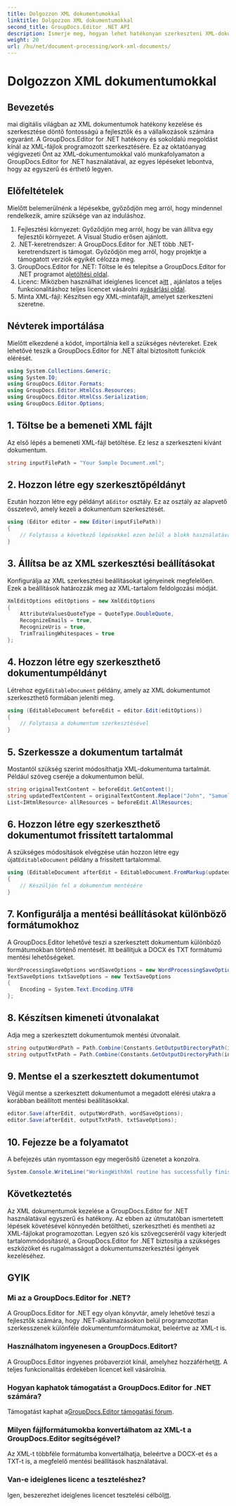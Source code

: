 ```yaml
---
title: Dolgozzon XML dokumentumokkal
linktitle: Dolgozzon XML dokumentumokkal
second_title: GroupDocs.Editor .NET API
description: Ismerje meg, hogyan lehet hatékonyan szerkeszteni XML-dokumentumokat a GroupDocs.Editor for .NET segítségével lépésről lépésre szóló útmutatónkból, amely minden lényeges lépést és lehetőséget lefed.
weight: 20
url: /hu/net/document-processing/work-xml-documents/
---
```


# Dolgozzon XML dokumentumokkal

## Bevezetés
mai digitális világban az XML dokumentumok hatékony kezelése és szerkesztése döntő fontosságú a fejlesztők és a vállalkozások számára egyaránt. A GroupDocs.Editor for .NET hatékony és sokoldalú megoldást kínál az XML-fájlok programozott szerkesztésére. Ez az oktatóanyag végigvezeti Önt az XML-dokumentumokkal való munkafolyamaton a GroupDocs.Editor for .NET használatával, az egyes lépéseket lebontva, hogy az egyszerű és érthető legyen.
## Előfeltételek
Mielőtt belemerülnénk a lépésekbe, győződjön meg arról, hogy mindennel rendelkezik, amire szüksége van az induláshoz.
1. Fejlesztési környezet: Győződjön meg arról, hogy be van állítva egy fejlesztői környezet. A Visual Studio erősen ajánlott.
2. .NET-keretrendszer: A GroupDocs.Editor for .NET több .NET-keretrendszert is támogat. Győződjön meg arról, hogy projektje a támogatott verziók egyikét célozza meg.
3.  GroupDocs.Editor for .NET: Töltse le és telepítse a GroupDocs.Editor for .NET programot a[letöltési oldal](https://releases.groupdocs.com/editor/net/).
4.  Licenc: Miközben használhat ideiglenes licencet a[itt](https://purchase.groupdocs.com/temporary-license/) , ajánlatos a teljes funkcionalitáshoz teljes licencet vásárolni a[vásárlási oldal](https://purchase.groupdocs.com/buy).
5. Minta XML-fájl: Készítsen egy XML-mintafájlt, amelyet szerkeszteni szeretne.
## Névterek importálása
Mielőtt elkezdené a kódot, importálnia kell a szükséges névtereket. Ezek lehetővé teszik a GroupDocs.Editor for .NET által biztosított funkciók elérését.
```csharp
using System.Collections.Generic;
using System.IO;
using GroupDocs.Editor.Formats;
using GroupDocs.Editor.HtmlCss.Resources;
using GroupDocs.Editor.HtmlCss.Serialization;
using GroupDocs.Editor.Options;
```
## 1. Töltse be a bemeneti XML fájlt
Az első lépés a bemeneti XML-fájl betöltése. Ez lesz a szerkeszteni kívánt dokumentum.
```csharp
string inputFilePath = "Your Sample Document.xml";
```
## 2. Hozzon létre egy szerkesztőpéldányt
 Ezután hozzon létre egy példányt a`Editor` osztály. Ez az osztály az alapvető összetevő, amely kezeli a dokumentum szerkesztését.
```csharp
using (Editor editor = new Editor(inputFilePath))
{
    // Folytassa a következő lépésekkel ezen belül a blokk használatával
}
```
## 3. Állítsa be az XML szerkesztési beállításokat
Konfigurálja az XML szerkesztési beállításokat igényeinek megfelelően. Ezek a beállítások határozzák meg az XML-tartalom feldolgozási módját.
```csharp
XmlEditOptions editOptions = new XmlEditOptions
{
    AttributeValuesQuoteType = QuoteType.DoubleQuote,
    RecognizeEmails = true,
    RecognizeUris = true,
    TrimTrailingWhitespaces = true
};
```
## 4. Hozzon létre egy szerkeszthető dokumentumpéldányt
 Létrehoz egy`EditableDocument` példány, amely az XML dokumentumot szerkeszthető formában jeleníti meg.
```csharp
using (EditableDocument beforeEdit = editor.Edit(editOptions))
{
    // Folytassa a dokumentum szerkesztésével
}
```
## 5. Szerkessze a dokumentum tartalmát
Mostantól szükség szerint módosíthatja XML-dokumentuma tartalmát. Például szöveg cseréje a dokumentumon belül.
```csharp
string originalTextContent = beforeEdit.GetContent();
string updatedTextContent = originalTextContent.Replace("John", "Samuel");
List<IHtmlResource> allResources = beforeEdit.AllResources;
```
## 6. Hozzon létre egy szerkeszthető dokumentumot frissített tartalommal
 A szükséges módosítások elvégzése után hozzon létre egy újat`EditableDocument` példány a frissített tartalommal.
```csharp
using (EditableDocument afterEdit = EditableDocument.FromMarkup(updatedTextContent, allResources))
{
    // Készüljön fel a dokumentum mentésére
}
```
## 7. Konfigurálja a mentési beállításokat különböző formátumokhoz
A GroupDocs.Editor lehetővé teszi a szerkesztett dokumentum különböző formátumokban történő mentését. Itt beállítjuk a DOCX és TXT formátumú mentési lehetőségeket.
```csharp
WordProcessingSaveOptions wordSaveOptions = new WordProcessingSaveOptions(WordProcessingFormats.Docx);
TextSaveOptions txtSaveOptions = new TextSaveOptions
{
    Encoding = System.Text.Encoding.UTF8
};
```
## 8. Készítsen kimeneti útvonalakat
Adja meg a szerkesztett dokumentumok mentési útvonalait.
```csharp
string outputWordPath = Path.Combine(Constants.GetOutputDirectoryPath(inputFilePath), Path.GetFileNameWithoutExtension(inputFilePath) + ".docx");
string outputTxtPath = Path.Combine(Constants.GetOutputDirectoryPath(inputFilePath), Path.GetFileNameWithoutExtension(inputFilePath) + ".txt");
```
## 9. Mentse el a szerkesztett dokumentumot
Végül mentse a szerkesztett dokumentumot a megadott elérési utakra a korábban beállított mentési beállításokkal.
```csharp
editor.Save(afterEdit, outputWordPath, wordSaveOptions);
editor.Save(afterEdit, outputTxtPath, txtSaveOptions);
```
## 10. Fejezze be a folyamatot
A befejezés után nyomtasson egy megerősítő üzenetet a konzolra.
```csharp
System.Console.WriteLine("WorkingWithXml routine has successfully finished");
```
## Következtetés
Az XML dokumentumok kezelése a GroupDocs.Editor for .NET használatával egyszerű és hatékony. Az ebben az útmutatóban ismertetett lépések követésével könnyedén betöltheti, szerkesztheti és mentheti az XML-fájlokat programozottan. Legyen szó kis szövegcseréről vagy kiterjedt tartalommódosításról, a GroupDocs.Editor for .NET biztosítja a szükséges eszközöket és rugalmasságot a dokumentumszerkesztési igények kezeléséhez.
## GYIK
### Mi az a GroupDocs.Editor for .NET?
A GroupDocs.Editor for .NET egy olyan könyvtár, amely lehetővé teszi a fejlesztők számára, hogy .NET-alkalmazásokon belül programozottan szerkesszenek különféle dokumentumformátumokat, beleértve az XML-t is.
### Használhatom ingyenesen a GroupDocs.Editort?
 A GroupDocs.Editor ingyenes próbaverziót kínál, amelyhez hozzáférhet[itt](https://releases.groupdocs.com/). A teljes funkcionalitás érdekében licencet kell vásárolnia.
### Hogyan kaphatok támogatást a GroupDocs.Editor for .NET számára?
 Támogatást kaphat a[GroupDocs.Editor támogatási fórum](https://forum.groupdocs.com/c/editor/20).
### Milyen fájlformátumokba konvertálhatom az XML-t a GroupDocs.Editor segítségével?
Az XML-t többféle formátumba konvertálhatja, beleértve a DOCX-et és a TXT-t is, a megfelelő mentési beállítások használatával.
### Van-e ideiglenes licenc a teszteléshez?
 Igen, beszerezhet ideiglenes licencet tesztelési célból[itt](https://purchase.groupdocs.com/temporary-license/).